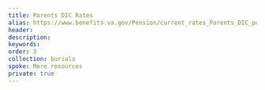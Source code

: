 ```yaml
---
title: Parents DIC Rates
alias: https://www.benefits.va.gov/Pension/current_rates_Parents_DIC_pen.asp
header:
description:
keywords:
order: 3
collection: burials
spoke: More resources
private: true
---
```

